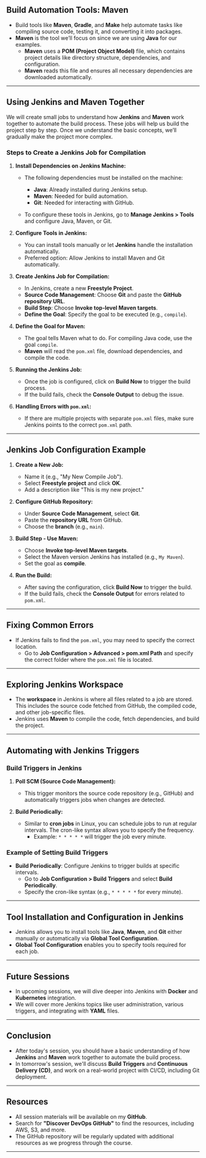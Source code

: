 ## Build Automation Tools: Maven

- Build tools like **Maven**, **Gradle**, and **Make** help automate tasks like compiling source code, testing it, and converting it into packages.
- **Maven** is the tool we’ll focus on since we are using **Java** for our examples.
  - **Maven** uses a **POM (Project Object Model)** file, which contains project details like directory structure, dependencies, and configuration.
  - **Maven** reads this file and ensures all necessary dependencies are downloaded automatically.

---

## Using Jenkins and Maven Together

We will create small jobs to understand how **Jenkins** and **Maven** work together to automate the build process. These jobs will help us build the project step by step. Once we understand the basic concepts, we’ll gradually make the project more complex.

### Steps to Create a Jenkins Job for Compilation

1. **Install Dependencies on Jenkins Machine:**
   - The following dependencies must be installed on the machine:
     - **Java**: Already installed during Jenkins setup.
     - **Maven**: Needed for build automation.
     - **Git**: Needed for interacting with GitHub.
   
   - To configure these tools in Jenkins, go to **Manage Jenkins > Tools** and configure Java, Maven, or Git.

2. **Configure Tools in Jenkins:**
   - You can install tools manually or let **Jenkins** handle the installation automatically.
   - Preferred option: Allow Jenkins to install Maven and Git automatically.

3. **Create Jenkins Job for Compilation:**
   - In Jenkins, create a new **Freestyle Project**.
   - **Source Code Management**: Choose **Git** and paste the **GitHub repository URL**.
   - **Build Step**: Choose **Invoke top-level Maven targets**.
   - **Define the Goal**: Specify the goal to be executed (e.g., `compile`).

4. **Define the Goal for Maven:**
   - The goal tells Maven what to do. For compiling Java code, use the goal `compile`.
   - **Maven** will read the `pom.xml` file, download dependencies, and compile the code.

5. **Running the Jenkins Job:**
   - Once the job is configured, click on **Build Now** to trigger the build process.
   - If the build fails, check the **Console Output** to debug the issue.

6. **Handling Errors with `pom.xml`:**
   - If there are multiple projects with separate `pom.xml` files, make sure Jenkins points to the correct `pom.xml` path.

---

## Jenkins Job Configuration Example

1. **Create a New Job:**
   - Name it (e.g., "My New Compile Job").
   - Select **Freestyle project** and click **OK**.
   - Add a description like "This is my new project."

2. **Configure GitHub Repository:**
   - Under **Source Code Management**, select **Git**.
   - Paste the **repository URL** from GitHub.
   - Choose the **branch** (e.g., `main`).

3. **Build Step - Use Maven:**
   - Choose **Invoke top-level Maven targets**.
   - Select the Maven version Jenkins has installed (e.g., `My Maven`).
   - Set the goal as **compile**.

4. **Run the Build:**
   - After saving the configuration, click **Build Now** to trigger the build.
   - If the build fails, check the **Console Output** for errors related to `pom.xml`.

---

## Fixing Common Errors

- If Jenkins fails to find the `pom.xml`, you may need to specify the correct location.
  - Go to **Job Configuration > Advanced > pom.xml Path** and specify the correct folder where the `pom.xml` file is located.
  
---

## Exploring Jenkins Workspace

- The **workspace** in Jenkins is where all files related to a job are stored. This includes the source code fetched from GitHub, the compiled code, and other job-specific files.
- Jenkins uses **Maven** to compile the code, fetch dependencies, and build the project.

---

## Automating with Jenkins Triggers

### Build Triggers in Jenkins

1. **Poll SCM (Source Code Management):**
   - This trigger monitors the source code repository (e.g., GitHub) and automatically triggers jobs when changes are detected.

2. **Build Periodically:**
   - Similar to **cron jobs** in Linux, you can schedule jobs to run at regular intervals. The cron-like syntax allows you to specify the frequency.
     - Example: `* * * * *` will trigger the job every minute.

### Example of Setting Build Triggers

- **Build Periodically**: Configure Jenkins to trigger builds at specific intervals.
  - Go to **Job Configuration > Build Triggers** and select **Build Periodically**.
  - Specify the cron-like syntax (e.g., `* * * * *` for every minute).

---

## Tool Installation and Configuration in Jenkins

- Jenkins allows you to install tools like **Java**, **Maven**, and **Git** either manually or automatically via **Global Tool Configuration**.
- **Global Tool Configuration** enables you to specify tools required for each job.

---

## Future Sessions

- In upcoming sessions, we will dive deeper into Jenkins with **Docker** and **Kubernetes** integration.
- We will cover more Jenkins topics like user administration, various triggers, and integrating with **YAML** files.

---

## Conclusion

- After today's session, you should have a basic understanding of how **Jenkins** and **Maven** work together to automate the build process.
- In tomorrow's session, we'll discuss **Build Triggers** and **Continuous Delivery (CD)**, and work on a real-world project with CI/CD, including Git deployment.

---

## Resources

- All session materials will be available on my **GitHub**.
- Search for **"Discover DevOps GitHub"** to find the resources, including AWS, S3, and more.
- The GitHub repository will be regularly updated with additional resources as we progress through the course.

---

